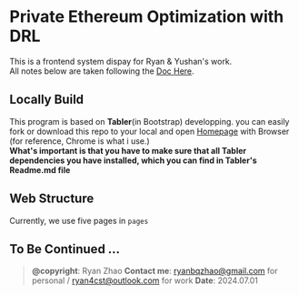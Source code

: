 # Private Ethereum Optimization with DRL 
This is a frontend system dispay for Ryan & Yushan's work.  
All notes below are taken following the [Doc Here](https://www.runoob.com/bootstrap/bootstrap-css-overview.html).

## Locally Build
This program is based on **Tabler**(in Bootstrap) developping. 
you can easily fork or download this repo to your local and open [Homepage](./pages/home.html) with Browser (for reference, Chrome is what i use.)  
**What's important is that you have to make sure that all Tabler dependencies you have installed, which you can find in Tabler's Readme.md file**

## Web Structure
Currently, we use five pages in ``pages``

## To Be Continued ...


> **@copyright**: Ryan Zhao
> **Contact me**: ryanbqzhao@gmail.com for personal / ryan4cst@outlook.com for work
> **Date**: 2024.07.01
